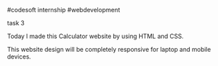  #codesoft internship 
 #webdevelopment
 
 task 3
 
Today I made this Calculator website by using HTML and CSS.

This website design will be completely responsive for laptop and mobile devices.
